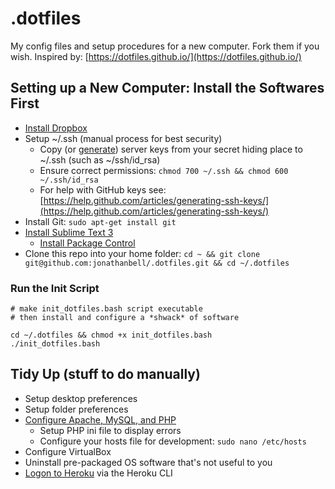 # .dotfiles

My config files and setup procedures for a new computer. Fork them if you wish. Inspired by: [https://dotfiles.github.io/](https://dotfiles.github.io/)

## Setting up a New Computer: Install the Softwares First

- [Install Dropbox](https://www.linuxbabe.com/cloud-storage/install-dropbox-ubuntu-16-04)
- Setup ~/.ssh (manual process for best security)
    - Copy (or [generate](https://help.github.com/articles/generating-ssh-keys/)) server keys from your secret hiding place to ~/.ssh (such as ~/ssh/id_rsa)
    - Ensure correct permissions: ```chmod 700 ~/.ssh && chmod 600 ~/.ssh/id_rsa```
    - For help with GitHub keys see: [https://help.github.com/articles/generating-ssh-keys/](https://help.github.com/articles/generating-ssh-keys/)
- Install Git: ```sudo apt-get install git```
- [Install Sublime Text 3](https://www.google.ca/search?q=install+sublime+text+3+ubuntu)
    - [Install Package Control](https://packagecontrol.io/installation)
- Clone this repo into your home folder: ```cd ~ && git clone git@github.com:jonathanbell/.dotfiles.git && cd ~/.dotfiles```

### Run the Init Script

```
# make init_dotfiles.bash script executable
# then install and configure a *shwack* of software

cd ~/.dotfiles && chmod +x init_dotfiles.bash 
./init_dotfiles.bash
```

## Tidy Up (stuff to do manually)
- Setup desktop preferences 
- Setup folder preferences
- [Configure Apache, MySQL, and PHP](https://www.digitalocean.com/community/tutorials/how-to-install-linux-apache-mysql-php-lamp-stack-on-ubuntu-16-04)
    - Setup PHP ini file to display errors
    - Configure your hosts file for development: ```sudo nano /etc/hosts```
- Configure VirtualBox
- Uninstall pre-packaged OS software that's not useful to you 
- [Logon to Heroku](https://devcenter.heroku.com/articles/heroku-command-line#getting-started) via the Heroku CLI
